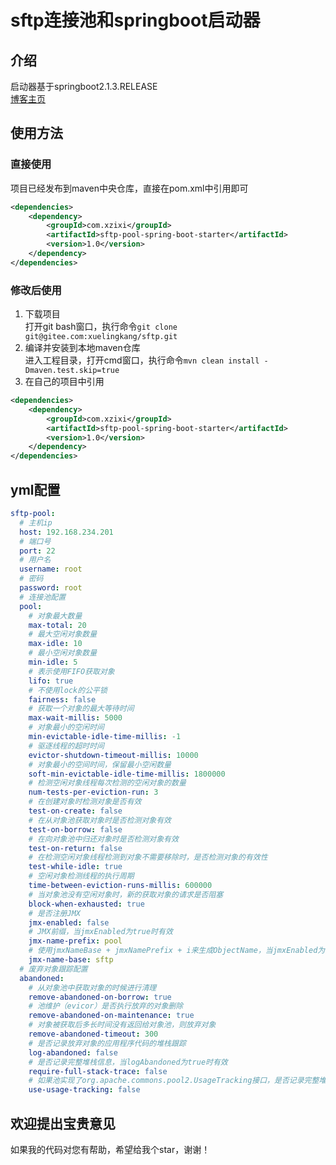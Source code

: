 # sftp连接池和springboot启动器
## 介绍
启动器基于springboot2.1.3.RELEASE<br>
<a href="https://blog.csdn.net/qq_35433926" target="_blank">博客主页</a>
## 使用方法
### 直接使用
项目已经发布到maven中央仓库，直接在pom.xml中引用即可
```xml
<dependencies>
    <dependency>
        <groupId>com.xzixi</groupId>
        <artifactId>sftp-pool-spring-boot-starter</artifactId>
        <version>1.0</version>
    </dependency>
</dependencies>
```
### 修改后使用
1. 下载项目<br>
打开git bash窗口，执行命令`git clone git@gitee.com:xuelingkang/sftp.git`
2. 编译并安装到本地maven仓库<br>
进入工程目录，打开cmd窗口，执行命令`mvn clean install -Dmaven.test.skip=true`
3. 在自己的项目中引用
```xml
<dependencies>
    <dependency>
        <groupId>com.xzixi</groupId>
        <artifactId>sftp-pool-spring-boot-starter</artifactId>
        <version>1.0</version>
    </dependency>
</dependencies>
```
## yml配置
```yaml
sftp-pool:
  # 主机ip
  host: 192.168.234.201
  # 端口号
  port: 22
  # 用户名
  username: root
  # 密码
  password: root
  # 连接池配置
  pool:
    # 对象最大数量
    max-total: 20
    # 最大空闲对象数量
    max-idle: 10
    # 最小空闲对象数量
    min-idle: 5
    # 表示使用FIFO获取对象
    lifo: true
    # 不使用lock的公平锁
    fairness: false
    # 获取一个对象的最大等待时间
    max-wait-millis: 5000
    # 对象最小的空闲时间
    min-evictable-idle-time-millis: -1
    # 驱逐线程的超时时间
    evictor-shutdown-timeout-millis: 10000
    # 对象最小的空间时间，保留最小空闲数量
    soft-min-evictable-idle-time-millis: 1800000
    # 检测空闲对象线程每次检测的空闲对象的数量
    num-tests-per-eviction-run: 3
    # 在创建对象时检测对象是否有效
    test-on-create: false
    # 在从对象池获取对象时是否检测对象有效
    test-on-borrow: false
    # 在向对象池中归还对象时是否检测对象有效
    test-on-return: false
    # 在检测空闲对象线程检测到对象不需要移除时，是否检测对象的有效性
    test-while-idle: true
    # 空闲对象检测线程的执行周期
    time-between-eviction-runs-millis: 600000
    # 当对象池没有空闲对象时，新的获取对象的请求是否阻塞
    block-when-exhausted: true
    # 是否注册JMX
    jmx-enabled: false
    # JMX前缀，当jmxEnabled为true时有效
    jmx-name-prefix: pool
    # 使用jmxNameBase + jmxNamePrefix + i来生成ObjectName，当jmxEnabled为true时有效
    jmx-name-base: sftp
  # 废弃对象跟踪配置
  abandoned:
    # 从对象池中获取对象的时候进行清理
    remove-abandoned-on-borrow: true
    # 池维护（evicor）是否执行放弃的对象删除
    remove-abandoned-on-maintenance: true
    # 对象被获取后多长时间没有返回给对象池，则放弃对象
    remove-abandoned-timeout: 300
    # 是否记录放弃对象的应用程序代码的堆栈跟踪
    log-abandoned: false
    # 是否记录完整堆栈信息，当logAbandoned为true时有效
    require-full-stack-trace: false
    # 如果池实现了org.apache.commons.pool2.UsageTracking接口，是否记录完整堆栈信息用来辅助调试废弃对象，当logAbandoned为true时有效
    use-usage-tracking: false
```
## 欢迎提出宝贵意见
如果我的代码对您有帮助，希望给我个star，谢谢！
